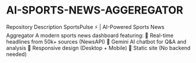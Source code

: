 # AI-SPORTS-NEWS-AGGEREGATOR
Repository Description  SportsPulse ⚡ | AI-Powered Sports News Aggregator  A modern sports news dashboard featuring:      📰 Real-time headlines from 50k+ sources (NewsAPI)      🤖 Gemini AI chatbot for Q&amp;A and analysis      🎨 Responsive design (Desktop + Mobile)      🚀 Static site (No backend needed)
